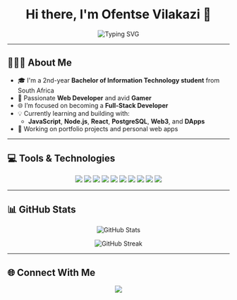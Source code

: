 <h1 align="center">Hi there, I'm Ofentse Vilakazi 👋</h1>

<p align="center">
  <img src="https://readme-typing-svg.demolab.com?font=Fira+Code&pause=1000&color=00B2B2&center=true&vCenter=true&width=500&lines=Web+Developer+%7C+Gamer;2nd+Year+Bachelor+of+IT+Student;Aspiring+Full-Stack+Developer;JavaScript+%7C+Node+%7C+React+%7C+PostgreSQL+%7C+Web3+%7C+DApps" alt="Typing SVG" />
</p>

---

## 👨🏽‍💻 About Me

- 🎓 I'm a 2nd-year **Bachelor of Information Technology student** from South Africa  
- 🧠 Passionate **Web Developer** and avid **Gamer**  
- 🌐 I’m focused on becoming a **Full-Stack Developer**
- 💡 Currently learning and building with:
  - **JavaScript**, **Node.js**, **React**, **PostgreSQL**, **Web3**, and **DApps**
- 🚧 Working on portfolio projects and personal web apps

---

## 💻 Tools & Technologies

<p align="center">
  <img src="https://img.shields.io/badge/JavaScript-F7DF1E?style=for-the-badge&logo=javascript&logoColor=black"/>
  <img src="https://img.shields.io/badge/Node.js-339933?style=for-the-badge&logo=nodedotjs&logoColor=white"/>
  <img src="https://img.shields.io/badge/React-61DAFB?style=for-the-badge&logo=react&logoColor=black"/>
  <img src="https://img.shields.io/badge/PostgreSQL-4169E1?style=for-the-badge&logo=postgresql&logoColor=white"/>
  <img src="https://img.shields.io/badge/Web3-ecf0f1?style=for-the-badge&logo=ethereum&logoColor=black"/>
  <img src="https://img.shields.io/badge/DApp-2C2C2C?style=for-the-badge&logo=web3dotjs&logoColor=white"/>
  <img src="https://img.shields.io/badge/C%23-239120?style=for-the-badge&logo=c-sharp&logoColor=white"/>
  <img src="https://img.shields.io/badge/HTML5-E34F26?style=for-the-badge&logo=html5&logoColor=white"/>
  <img src="https://img.shields.io/badge/CSS3-1572B6?style=for-the-badge&logo=css3&logoColor=white"/>
  <img src="https://img.shields.io/badge/Microsoft%20Access-A4373A?style=for-the-badge&logo=microsoft-access&logoColor=white"/>
</p>

---

## 📊 GitHub Stats

<p align="center">
  <img src="https://github-readme-stats.vercel.app/api?username=Oufentse&show_icons=true&theme=tokyonight" alt="GitHub Stats" />
</p>

<p align="center">
  <img src="https://github-readme-streak-stats.herokuapp.com/?user=Oufentse&theme=tokyonight" alt="GitHub Streak" />
</p>

---

## 🌐 Connect With Me

<p align="center">
  <a href="https://www.linkedin.com/in/ofentse-vilakazi-907969278"><img src="https://img.shields.io/badge/-LinkedIn-0A66C2?style=for-the-badge&logo=linkedin&logoColor=white"/></a>
</p>
